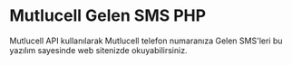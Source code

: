 # Mutlucell Gelen SMS PHP
Mutlucell API kullanılarak Mutlucell telefon numaranıza Gelen SMS'leri bu yazılım sayesinde web sitenizde okuyabilirsiniz.

